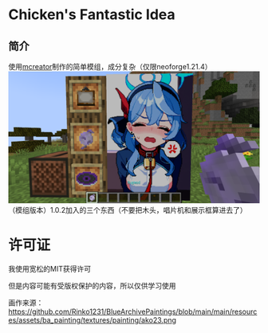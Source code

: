 # Chicken's Fantastic Idea

## 简介
使用[mcreator](https://github.com/MCreator/MCreator)制作的简单模组，成分复杂（仅限neoforge1.21.4）
![1.0.2版本加入的东西](https://github.com/xjjakm/Chicken-s-Fantastic-Idea/blob/main/Gallery/2025-03-21_20.07.26.png)
（模组版本）1.0.2加入的三个东西（不要把木头，唱片机和展示框算进去了）

# 许可证
我使用宽松的MIT获得许可

但是内容可能有受版权保护的内容，所以仅供学习使用

画作来源：https://github.com/Rinko1231/BlueArchivePaintings/blob/main/main/resources/assets/ba_painting/textures/painting/ako23.png
